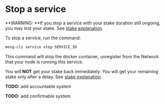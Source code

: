 # Stop a service

**WARNING: **If you stop a service with your stake duration still ongoing, you may lost your stake. See [stake explanation](/service/run/README.md).

To stop a service, run the command:

```bash
mesg-cli service stop SERVICE_ID
```

This command will stop the docker container, unregister from the Network that your node is running this service.

You will **NOT** get your stake back immediately. You will get your remaining stake only after a delay. See [stake explanation](/service/run/README.md).

**TODO:** add accountable system

**TODO:** add confirmable system

